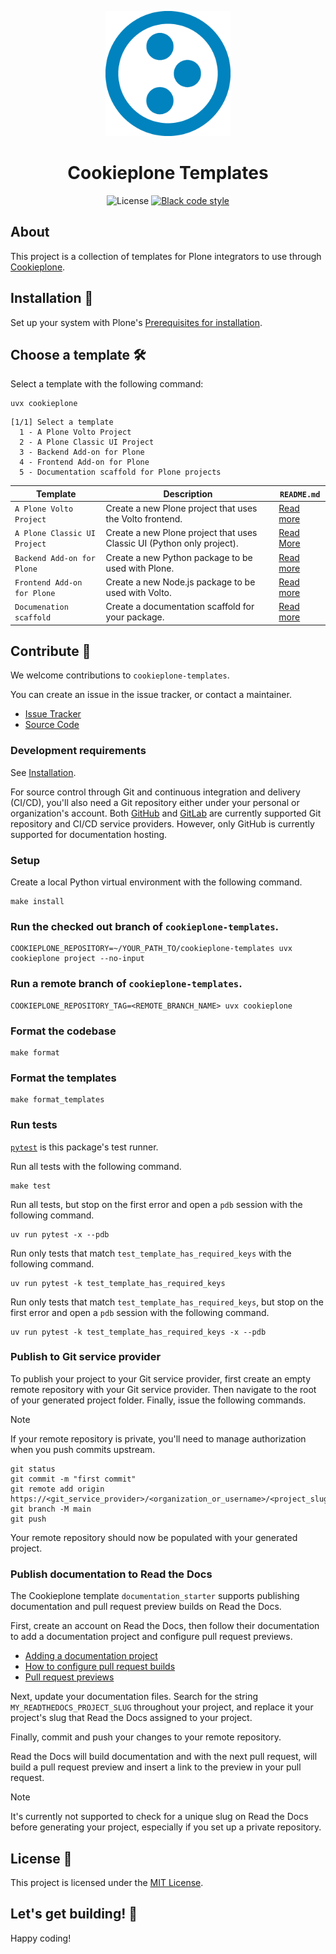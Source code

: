 <p align="center">
    <img alt="Plone Logo" width="200px" src="https://raw.githubusercontent.com/plone/.github/main/plone-logo.png">
</p>

<h1 align="center">
  Cookieplone Templates
</h1>

<div align="center">

![License](https://img.shields.io/github/license/plone/cookieplone-templates)
[![Black code style](https://img.shields.io/badge/code%20style-black-000000.svg)](https://github.com/psf/black)

</div>

## About

This project is a collection of templates for Plone integrators to use through [Cookieplone](https://github.com/plone/cookieplone "Link to the GitHub repository of Cookieplone").


## Installation 💾

Set up your system with Plone's [Prerequisites for installation](https://6.docs.plone.org/install/create-project-cookieplone.html#prerequisites-for-installation).


## Choose a template 🛠️

Select a template with the following command:

```shell
uvx cookieplone
```

```text
[1/1] Select a template
  1 - A Plone Volto Project
  2 - A Plone Classic UI Project
  3 - Backend Add-on for Plone
  4 - Frontend Add-on for Plone
  5 - Documentation scaffold for Plone projects
```

| Template | Description | `README.md` |
| --------- | --------- | --------- |
| `A Plone Volto Project`  | Create a new Plone project that uses the Volto frontend. | [Read more](./templates/projects/monorepo/README.md) |
| `A Plone Classic UI Project`  | Create a new Plone project that uses Classic UI (Python only project). | [Read More](./templates/projects/classic/README.md) |
| `Backend Add-on for Plone`  | Create a new Python package to be used with Plone. | [Read more](./templates/add-ons/backend/README.md) |
| `Frontend Add-on for Plone`  | Create a new Node.js package to be used with Volto. | [Read more](./templates/add-ons/frontend/README.md) |
| `Documenation scaffold`  | Create a documentation scaffold for your package. | [Read more](./templates/add-ons/documentation_starter/README.md) |


## Contribute 🤝

We welcome contributions to `cookieplone-templates`.

You can create an issue in the issue tracker, or contact a maintainer.

- [Issue Tracker](https://github.com/plone/cookieplone-templates/issues)
- [Source Code](https://github.com/plone/cookieplone-templates/)


### Development requirements

See [Installation](#installation-).

For source control through Git and continuous integration and delivery (CI/CD), you'll also need a Git repository either under your personal or organization's account.
Both [GitHub](https://github.com/) and [GitLab](https://about.gitlab.com/) are currently supported Git repository and CI/CD service providers.
However, only GitHub is currently supported for documentation hosting.


### Setup

Create a local Python virtual environment with the following command.

```shell
make install
```

### Run the checked out branch of `cookieplone-templates`.

```shell
COOKIEPLONE_REPOSITORY=~/YOUR_PATH_TO/cookieplone-templates uvx cookieplone project --no-input
```


### Run a remote branch of `cookieplone-templates`.

```shell
COOKIEPLONE_REPOSITORY_TAG=<REMOTE_BRANCH_NAME> uvx cookieplone
```


### Format the codebase

```shell
make format
```


### Format the templates

```shell
make format_templates
```


### Run tests

[`pytest`](https://docs.pytest.org/en/stable/) is this package's test runner.

Run all tests with the following command.

```shell
make test
```

Run all tests, but stop on the first error and open a `pdb` session with the following command.

```shell
uv run pytest -x --pdb
```

Run only tests that match `test_template_has_required_keys` with the following command.

```shell
uv run pytest -k test_template_has_required_keys
```

Run only tests that match `test_template_has_required_keys`, but stop on the first error and open a `pdb` session with the following command.

```shell
uv run pytest -k test_template_has_required_keys -x --pdb
```


### Publish to Git service provider

To publish your project to your Git service provider, first create an empty remote repository with your Git service provider.
Then navigate to the root of your generated project folder.
Finally, issue the following commands.

> [!NOTE]
> If your remote repository is private, you'll need to manage authorization when you push commits upstream.

```shell
git status
git commit -m "first commit"
git remote add origin https://<git_service_provider>/<organization_or_username>/<project_slug>.git
git branch -M main
git push
```

Your remote repository should now be populated with your generated project.


### Publish documentation to Read the Docs

The Cookieplone template `documentation_starter` supports publishing documentation and pull request preview builds on Read the Docs.

First, create an account on Read the Docs, then follow their documentation to add a documentation project and configure pull request previews.

-   [Adding a documentation project](https://docs.readthedocs.com/platform/stable/intro/add-project.html)
-   [How to configure pull request builds](https://docs.readthedocs.com/platform/stable/guides/pull-requests.html)
-   [Pull request previews](https://docs.readthedocs.com/platform/stable/pull-requests.html)

Next, update your documentation files.
Search for the string `MY_READTHEDOCS_PROJECT_SLUG` throughout your project, and replace it your project's slug that Read the Docs assigned to your project.

Finally, commit and push your changes to your remote repository.

Read the Docs will build documentation and with the next pull request, will build a pull request preview and insert a link to the preview in your pull request.

> [!NOTE]
> It's currently not supported to check for a unique slug on Read the Docs before generating your project, especially if you set up a private repository.


## License 📜

This project is licensed under the [MIT License](/LICENSE).


## Let's get building! 🚀

Happy coding!
